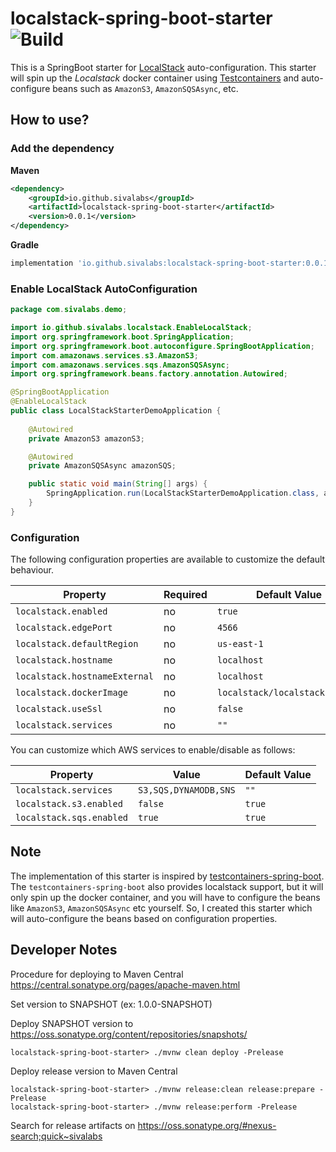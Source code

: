# localstack-spring-boot-starter ![Build](https://github.com/sivalabs/localstack-spring-boot-starter/workflows/Master%20Branch%20CI/badge.svg)

This is a SpringBoot starter for [LocalStack](https://github.com/localstack/localstack) auto-configuration.
This starter will spin up the *Localstack* docker container using [Testcontainers](https://www.testcontainers.org/) 
and auto-configure beans such as `AmazonS3`, `AmazonSQSAsync`, etc.

## How to use?

### Add the dependency

**Maven** 

```xml
<dependency>
    <groupId>io.github.sivalabs</groupId>
    <artifactId>localstack-spring-boot-starter</artifactId>
    <version>0.0.1</version>
</dependency>
```

**Gradle**

```groovy
implementation 'io.github.sivalabs:localstack-spring-boot-starter:0.0.1'
```

### Enable LocalStack AutoConfiguration

```java
package com.sivalabs.demo;

import io.github.sivalabs.localstack.EnableLocalStack;
import org.springframework.boot.SpringApplication;
import org.springframework.boot.autoconfigure.SpringBootApplication;
import com.amazonaws.services.s3.AmazonS3;
import com.amazonaws.services.sqs.AmazonSQSAsync;
import org.springframework.beans.factory.annotation.Autowired;

@SpringBootApplication
@EnableLocalStack
public class LocalStackStarterDemoApplication {
    
    @Autowired
    private AmazonS3 amazonS3;

    @Autowired
    private AmazonSQSAsync amazonSQS;

    public static void main(String[] args) {
        SpringApplication.run(LocalStackStarterDemoApplication.class, args);
    }
}
```

### Configuration

The following configuration properties are available to customize the default behaviour.

| Property | Required | Default Value |
| --- | --- | --- |
| `localstack.enabled` | no | `true` |
| `localstack.edgePort` | no | `4566` |
| `localstack.defaultRegion` | no | `us-east-1` |
| `localstack.hostname` | no | `localhost` |
| `localstack.hostnameExternal` | no | `localhost` |
| `localstack.dockerImage` | no | `localstack/localstack:0.11.2` |
| `localstack.useSsl` | no | `false` |
| `localstack.services` | no | `""` |

You can customize which AWS services to enable/disable as follows:

| Property  | Value | Default Value |
| --- | --- | --- |
| `localstack.services` | `S3,SQS,DYNAMODB,SNS` | `""`|
| `localstack.s3.enabled` | `false` | `true`|
| `localstack.sqs.enabled` | `true` | `true`|

## Note
The implementation of this starter is inspired by [testcontainers-spring-boot](https://github.com/testcontainers/testcontainers-spring-boot).
The `testcontainers-spring-boot` also provides localstack support, but it will only spin up the docker container, and 
you will have to configure the beans like `AmazonS3`, `AmazonSQSAsync` etc yourself.
So, I created this starter which will auto-configure the beans based on configuration properties.

## Developer Notes

Procedure for deploying to Maven Central https://central.sonatype.org/pages/apache-maven.html

Set version to SNAPSHOT (ex: 1.0.0-SNAPSHOT)

Deploy SNAPSHOT version to https://oss.sonatype.org/content/repositories/snapshots/

```shell script
localstack-spring-boot-starter> ./mvnw clean deploy -Prelease
```

Deploy release version to Maven Central

```shell script
localstack-spring-boot-starter> ./mvnw release:clean release:prepare -Prelease
localstack-spring-boot-starter> ./mvnw release:perform -Prelease
```

Search for release artifacts on https://oss.sonatype.org/#nexus-search;quick~sivalabs
